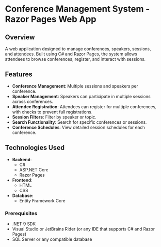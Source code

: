 # Conference Management System - Razor Pages Web App

## Overview
A web application designed to manage conferences, speakers, sessions, and attendees. Built using C# and Razor Pages, the system allows attendees to browse conferences, register, and interact with sessions.

## Features
- **Conference Management**: Multiple sessions and speakers per conference.
- **Speaker Management**: Speakers can participate in multiple sessions across conferences.
- **Attendee Registration**: Attendees can register for multiple conferences, with checks to prevent full registrations.
- **Session Filters**: Filter by speaker or topic.
- **Search Functionality**: Search for specific conferences or sessions.
- **Conference Schedules**: View detailed session schedules for each conference.

## Technologies Used
- **Backend**: 
  - C#
  - ASP.NET Core
  - Razor Pages
- **Frontend**: 
  - HTML
  - CSS
- **Database**: 
  - Entity Framework Core

### Prerequisites
- .NET 9 SDK
- Visual Studio or JetBrains Rider (or any IDE that supports C# and Razor Pages)
- SQL Server or any compatible database
